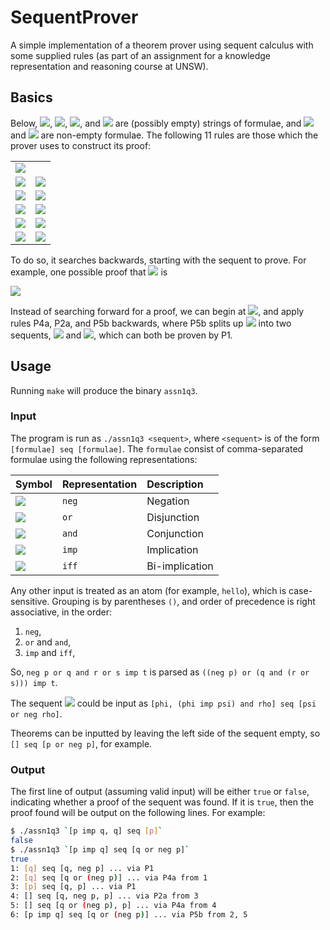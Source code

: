 # SequentProver

A simple implementation of a theorem prover using sequent calculus with some supplied rules (as part of an assignment for a knowledge representation and reasoning course at UNSW).

## Basics

Below, ![](http://mathurl.com/render.cgi?%5Cpi), ![](http://mathurl.com/render.cgi?%5Crho), ![](http://mathurl.com/render.cgi?%5Clambda), and ![](http://mathurl.com/render.cgi?%5Czeta) are (possibly empty) strings of formulae, and ![](http://mathurl.com/render.cgi?%5Cphi) and ![](http://mathurl.com/render.cgi?%5Cpsi) are non-empty formulae. The following 11 rules are those which the prover uses to construct its proof:
<table>
  <tr>
    <td><img src="http://mathurl.com/render.cgi?%5Cbegin%7Barray%7D%7Bc%7D%5Csquare%20%5C%5C%5Chline%20%5Cpi%2C%20%5Cphi%2C%20%5Crho%20%5Cvdash%20%5Clambda%2C%20%5Cphi%2C%20%5Czeta%5Cend%7Barray%7D%20%5C%3B%20%28P1%29" /></td>
    <td></td>
  </tr>
  <tr>
    <td><img src="http://mathurl.com/render.cgi?%5Cbegin%7Barray%7D%7Bc%7D%5Cpi%2C%20%5Cphi%2C%20%5Crho%20%5Cvdash%20%5Clambda%2C%20%5Czeta%20%5C%5C%5Chline%20%5Cpi%2C%20%5Crho%20%5Cvdash%20%5Clambda%2C%20%5Cneg%20%5Cphi%2C%20%5Czeta%5Cend%7Barray%7D%20%5C%3B%20%28P2a%29" /></td>
    <td><img src="http://mathurl.com/render.cgi?%5Cbegin%7Barray%7D%7Bc%7D%5Cpi%2C%20%5Crho%20%5Cvdash%20%5Clambda%2C%20%5Cphi%2C%20%5Czeta%20%5C%5C%5Chline%20%5Cpi%2C%20%5Cneg%20%5Cphi%2C%20%5Crho%20%5Cvdash%20%5Clambda%2C%20%5Czeta%5Cend%7Barray%7D%20%5C%3B%20%28P2b%29" /></td>
  </tr>
  <tr>
    <td><img src="http://mathurl.com/render.cgi?%5Cbegin%7Barray%7D%7Bc%7D%5Cpi%20%5Cvdash%20%5Crho%2C%20%5Cphi%2C%20%5Clambda%3B%20%5C%3B%20%5Cpi%20%5Cvdash%20%5Crho%2C%20%5Cpsi%2C%20%5Clambda%20%5C%5C%5Chline%20%5Cpi%20%5Cvdash%20%5Crho%2C%20%5Cphi%20%5Cwedge%20%5Cpsi%2C%20%5Clambda%5Cend%7Barray%7D%20%5C%3B%20%28P3a%29" /></td>
    <td><img src="http://mathurl.com/render.cgi?%5Cbegin%7Barray%7D%7Bc%7D%5Cpi%2C%20%5Cphi%2C%20%5Cpsi%2C%20%5Crho%20%5Cvdash%20%5Clambda%20%5C%5C%5Chline%20%5Cpi%2C%20%5Cphi%20%5Cwedge%20%5Cpsi%2C%20%5Crho%20%5Cvdash%20%5Clambda%5Cend%7Barray%7D%20%5C%3B%20%28P3b%29" /></td>
  </tr>
  <tr>
    <td><img src="http://mathurl.com/render.cgi?%5Cbegin%7Barray%7D%7Bc%7D%5Cpi%20%5Cvdash%20%5Crho%2C%20%5Cphi%2C%20%5Cpsi%2C%20%5Clambda%20%5C%5C%5Chline%20%5Cpi%20%5Cvdash%20%5Crho%2C%20%5Cphi%20%5Cvee%20%5Cpsi%2C%20%5Clambda%5Cend%7Barray%7D%20%5C%3B%20%28P4a%29" /></td>
    <td><img src="http://mathurl.com/render.cgi?%5Cbegin%7Barray%7D%7Bc%7D%5Cpi%2C%20%5Cphi%2C%20%5Crho%20%5Cvdash%20%5Clambda%3B%20%5C%3B%20%5Cpi%2C%20%5Cpsi%2C%20%5Crho%20%5Cvdash%20%5Clambda%20%5C%5C%5Chline%20%5Cpi%2C%20%5Cphi%20%5Cvee%20%5Cpsi%2C%20%5Crho%20%5Cvdash%20%5Clambda%5Cend%7Barray%7D%20%5C%3B%20%28P4b%29" /></td>
  </tr>
  <tr>
    <td><img src="http://mathurl.com/render.cgi?%5Cbegin%7Barray%7D%7Bc%7D%5Cpi%2C%20%5Cphi%2C%20%5Crho%20%5Cvdash%20%5Clambda%2C%20%5Cpsi%2C%20%5Czeta%20%5C%5C%5Chline%20%5Cpi%2C%20%5Crho%20%5Cvdash%20%5Clambda%2C%20%5Cphi%20%5Cto%20%5Cpsi%2C%20%5Czeta%5Cend%7Barray%7D%20%5C%3B%20%28P5a%29" /></td>
    <td><img src="http://mathurl.com/render.cgi?%5Cbegin%7Barray%7D%7Bc%7D%5Cpi%2C%20%5Cphi%2C%20%5Crho%20%5Cvdash%20%5Clambda%2C%20%5Czeta%3B%20%5C%3B%20%5Cpi%2C%20%5Crho%20%5Cvdash%20%5Clambda%2C%20%5Cpsi%2C%20%5Czeta%20%5C%5C%5Chline%20%5Cpi%2C%20%5Cpsi%20%5Cto%20%5Cphi%2C%20%5Crho%20%5Cvdash%20%5Clambda%2C%20%5Czeta%5Cend%7Barray%7D%20%5C%3B%20%28P5b%29" /></td>
  </tr>
  <tr>
    <td><img src="http://mathurl.com/render.cgi?%5Cbegin%7Barray%7D%7Bc%7D%5Cpi%2C%20%5Cphi%2C%20%5Crho%20%5Cvdash%20%5Clambda%2C%20%5Cpsi%2C%20%5Czeta%3B%20%5C%3B%20%5Cpi%2C%20%5Cpsi%2C%20%5Crho%20%5Cvdash%20%5Clambda%2C%20%5Cphi%2C%20%5Czeta%20%5C%5C%5Chline%20%5Cpi%2C%20%5Crho%20%5Cvdash%20%5Clambda%2C%20%5Cphi%20%5Cleftrightarrow%20%5Cpsi%2C%20%5Czeta%5Cend%7Barray%7D%20%5C%3B%20%28P6a%29" /></td>
    <td><img src="http://mathurl.com/render.cgi?%5Cbegin%7Barray%7D%7Bc%7D%5Cpi%2C%20%5Cphi%2C%20%5Cpsi%2C%20%5Crho%20%5Cvdash%20%5Clambda%2C%20%5Czeta%3B%20%5C%3B%20%5Cpi%2C%20%5Crho%20%5Cvdash%20%5Clambda%2C%20%5Cphi%2C%20%5Cpsi%2C%20%5Czeta%20%5C%5C%5Chline%20%5Cpi%2C%20%5Cphi%20%5Cleftrightarrow%20%5Cpsi%2C%20%5Crho%20%5Cvdash%20%5Clambda%2C%20%5Czeta%5Cend%7Barray%7D%20%5C%3B%20%28P6b%29" /></td>
  </tr>
</table>

To do so, it searches backwards, starting with the sequent to prove. For example, one possible proof that ![](http://mathurl.com/render.cgi?%5Cpsi%20%5Cto%20%5Cphi%20%5Cvdash%20%5Cphi%20%5Cvee%20%5Cneg%20%5Cpsi) is

![](http://mathurl.com/render.cgi?%5Cbegin%7Barray%7D%7Bc@%7B%7E%7Dl@%7B%5Cquad%7Dl%7D%5Cphi%2C%20%5Cpsi%20%5Cvdash%20%5Cphi%3B%20%5C%3B%20%5Cpsi%20%5Cvdash%20%5Cphi%2C%20%5Cpsi%20%26%26%20%28P1%3B%20P1%29%5C%5C%5Ccline%7B1-1%7D%20%5Cpsi%20%5Cto%20%5Cphi%2C%20%5Cpsi%20%5Cvdash%20%5Cphi%20%26%26%20%28P5b%29%20%5C%5C%5Ccline%7B1-1%7D%20%5Cpsi%20%5Cto%20%5Cphi%20%5Cvdash%20%5Cphi%2C%20%5Cneg%20%5Cpsi%20%26%26%20%28P2a%29%20%5C%5C%5Ccline%7B1-1%7D%20%5Cpsi%20%5Cto%20%5Cphi%20%5Cvdash%20%5Cphi%20%5Cvee%20%5Cneg%20%5Cpsi%20%26%26%20%28P4a%29%20%5Cend%7Barray%7D)

Instead of searching forward for a proof, we can begin at ![](http://mathurl.com/render.cgi?%5Cpsi%20%5Cto%20%5Cphi%20%5Cvdash%20%5Cphi%20%5Cvee%20%5Cneg%20%5Cpsi), and apply rules P4a, P2a, and P5b backwards, where P5b splits up ![](http://mathurl.com/render.cgi?%5Cpsi%20%5Cto%20%5Cphi%2C%20%5Cpsi%20%5Cvdash%20%5Cphi) into two sequents, ![](http://mathurl.com/render.cgi?%5Cphi%2C%20%5Cpsi%20%5Cvdash%20%5Cphi) and ![](http://mathurl.com/render.cgi?%5Cpsi%20%5Cvdash%20%5Cphi%2C%20%5Cpsi), which can both be proven by P1.

## Usage

Running `make` will produce the binary `assn1q3`.

### Input

The program is run as `./assn1q3 <sequent>`, where `<sequent>` is of the form `[formulae] seq [formulae]`. The `formulae` consist of comma-separated formulae using the following representations:

| Symbol | Representation | Description |
| :--- | :--- | :--- |
| ![](http://mathurl.com/render.cgi?%5Cneg) | `neg` | Negation |
| ![](http://mathurl.com/render.cgi?%5Cvee) | `or` | Disjunction |
| ![](http://mathurl.com/render.cgi?%5Cwedge) | `and` | Conjunction |
| ![](http://mathurl.com/render.cgi?%5Cto) | `imp` | Implication |
| ![](http://mathurl.com/render.cgi?%5Cleftrightarrow) | `iff` | Bi-implication |

Any other input is treated as an atom (for example, `hello`), which is case-sensitive. Grouping is by parentheses `()`, and order of precedence is right associative, in the order:

1. `neg`,
2. `or` and `and`,
3. `imp` and `iff`,

So, `neg p or q and r or s imp t` is parsed as `((neg p) or (q and (r or s))) imp t`.

The sequent ![](http://mathurl.com/render.cgi?%5Cphi%2C%20%28%5Cphi%20%5Cto%20%5Cpsi%29%20%5Cwedge%20%5Crho%20%5Cvdash%20%5Cpsi%20%5Cvee%20%5Cneg%20%5Crho) could be input as `[phi, (phi imp psi) and rho] seq [psi or neg rho]`.

Theorems can be inputted by leaving the left side of the sequent empty, so `[] seq [p or neg p]`, for example.

### Output

The first line of output (assuming valid input) will be either `true` or `false`, indicating whether a proof of the sequent was found. If it is `true`, then the proof found will be output on the following lines. For example:
```sh
$ ./assn1q3 `[p imp q, q] seq [p]`
false
$ ./assn1q3 `[p imp q] seq [q or neg p]`
true
1: [q] seq [q, neg p] ... via P1
2: [q] seq [q or (neg p)] ... via P4a from 1
3: [p] seq [q, p] ... via P1
4: [] seq [q, neg p, p] ... via P2a from 3
5: [] seq [q or (neg p), p] ... via P4a from 4
6: [p imp q] seq [q or (neg p)] ... via P5b from 2, 5  
```
